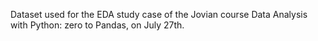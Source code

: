 Dataset used for the EDA study case of the Jovian course Data Analysis with Python: zero to Pandas, on July 27th. 
